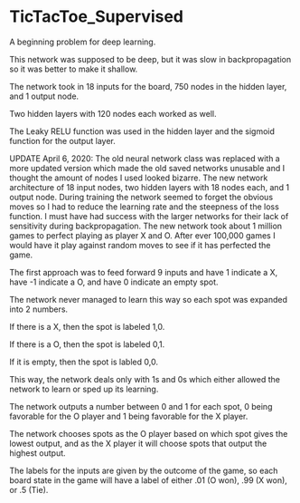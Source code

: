 # TicTacToe_Supervised
A beginning problem for deep learning.

This network was supposed to be deep, but it was slow in backpropagation so it was better to make it shallow.

The network took in 18 inputs for the board, 750 nodes in the hidden layer, and 1 output node.

Two hidden layers with 120 nodes each worked as well.

The Leaky RELU function was used in the hidden layer and the sigmoid function for the output layer.

UPDATE April 6, 2020: The old neural network class was replaced with a more updated version which made the old saved networks unusable and I thought the amount of nodes I used looked bizarre. The new network architecture of 18 input nodes, two hidden layers with 18 nodes each, and 1 output node. During training the network seemed to forget the obvious moves so I had to reduce the learning rate and the steepness of the loss function. I must have had success with the larger networks for their lack of sensitivity during backpropagation. The new network took about 1 million games to perfect playing as player X and O. After ever 100,000 games I would have it play against random moves to see if it has perfected the game.

The first approach was to feed forward 9 inputs and have 1 indicate a X, have -1 indicate a O, and have 0 indicate an empty spot.

The network never managed to learn this way so each spot was expanded into 2 numbers.

If there is a X, then the spot is labeled 1,0.

If there is a O, then the spot is labeled 0,1.

If it is empty, then the spot is labled 0,0.

This way, the network deals only with 1s and 0s which either allowed the network to learn or sped up its learning.

The network outputs a number between 0 and 1 for each spot, 0 being favorable for the O player and 1 being favorable for the X player.

The network chooses spots as the O player based on which spot gives the lowest output, and as the X player it will choose spots that output the highest output.

The labels for the inputs are given by the outcome of the game, so each board state in the game will have a label of either .01 (O won), .99 (X won), or .5 (Tie).
